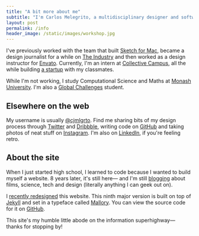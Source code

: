 ```yaml
---
title: "A bit more about me"
subtitle: "I'm Carlos Melegrito, a multidisciplinary designer and software engineer. In other words, I'm really good at drawing icons, prototyping apps, building websites, producing videos— and sometimes, I teach people how to code."
layout: post
permalink: /info
header_image: /static/images/workshop.jpg
---
```


I've previously worked with the team that built [Sketch for Mac](https://sketchapp.com), became a design journalist for a while on [The Industry](http://theindustry.cc/author/cj/) and then worked as a design instructor for [Envato](https://envato.com). Currently, I'm an intern at [Collective Campus](http://www.collectivecamp.us), all the while building [a startup](http://initiator.fund) with my classmates.

While I'm not working, I study Computational Science and Maths at [Monash University](https://monash.edu). I'm also a [Global Challenges](https://www.monash.edu/global-challenges) student. 

## Elsewhere on the web

My username is usually [@cjmlgrto](https://twitter.com/cjmlgrto). Find me sharing bits of my design process through [Twitter](https://twitter.com/cjmlgrto) and [Dribbble](https://dribbble.com/cjmlgrto), writing code on [GitHub](https://github.com/cjmlgrto/mlgrto.com) and taking photos of neat stuff on [Instagram](https://instagram.com/cjmlgrto). I'm also on [LinkedIn](http://linkedin.com/in/cjmlgrto), if you're feeling retro.

## About the site

When I just started high school, I learned to code because I wanted to build myself a website. 8 years later, it's still here— and I'm still [blogging](/blog) about films, science, tech and design (literally anything I can geek out on).

I [recently redesigned](#) this website. This ninth major version is built on top of [Jekyll](http://jekyllrb.com) and set in a typeface called [Mallory](https://frerejones.com/families/mallory). You can view the source code for it on [GitHub](https://github.com/cjmlgrto/mlgrto.com).

This site's my humble little abode on the information superhighway— thanks for stopping by!